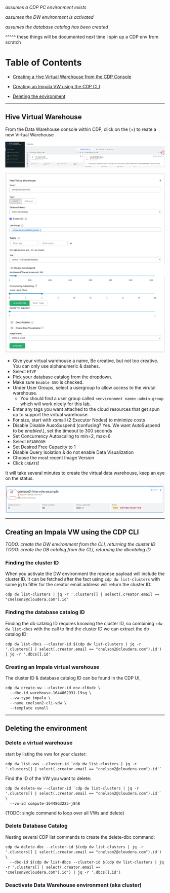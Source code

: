 

*assumes a CDP PC environment exists*

*assumes the DW environment is activated*

*assumes the database catalog has been created*

^^^^^ these things will be documented next time I spin up a CDP env from scratch

# Table of Contents

* [Creating a Hve Virtual Warehouse from the CDP Console](#Hive-Virtual-Warehouse)
* [Creating an Impala VW using the CDP CLI](#Creating-an-Impala-VW-using-the-CDP-CLI)

* [Deleting the environment](#Deleting-the-environment)

---

## Hive Virtual Warehouse

From the Data Warehouse console within CDP, click on the (+) to reate a new Virtual Warehouse

![alt text](./images/vdw-create-new.png)

![Example Hive virtual warehouse create options](./images/vdw-hive-setup.png)

* Give your virtual warehouse a name,  Be creative, but not too creative.  You can only use alphanumeric & dashes.
* Select `HIVE`
* Pick your database catalog from the dropdown.
* Make sure `Enable SSO` is checked.
* Under User Groups, select a usergroup to allow access to the virutal warehouse.  
  * You should find a user group called `<environment name>-admin-group` which will work nicely for this lab.
* Enter any tags you want attached to the cloud resources that get spun up to support the virtual warehouse.
* For size, start with xsmall (2 Executor Nodes) to minimize costs
* Disable Disable AusoSuspend (confusing?  Yes.   We want AutoSuspend to be _enabled_.), set the timeout to 300 seconds
* Set Concurrency Autoscaling to min=2, max=6
* Select `HEADROOM`
* Set Desired Free Capacity to 1
* Disable Query Isolation & do not enable Data Visualization
* Choose the most recent Image Version
* Click `CREATE`!

It will take several minutes to create the virtual data warehouse, keep an eye on the status.

![Hive virtual warehouse in the process of being created](./images/vdw-hive-creating.png)



---

## Creating an Impala VW using the CDP CLI

_TODO:  create the DW environment from the CLI, returning the cluster ID_
_TODO:  create the DB catalog from the CLI, returning the dbcatalog ID_

### Finding the cluster ID


When you activate the DW environment the reponse payload will include the cluster ID.   It can be fetched after the fact using `cdp dw list-clusters` with some jq to filter for the creator email address will return the cluster ID:

```
cdp dw list-clusters | jq -r '.clusters[] | select(.creator.email == "cnelson2@cloudera.com").id'
```

### Finding the database catalog ID

Finding the db catalog ID requires knowing the cluster ID, so combining `cdw dw list-dbcs` with the call to find the cluster ID we can extract the db catalog ID:

```
cdp dw list-dbcs --cluster-id $(cdp dw list-clusters | jq -r '.clusters[] | select(.creator.email == "cnelson2@cloudera.com").id') | jq -r '.dbcs[].id'
```


### Creating an Impala virtual warehouse

The cluster ID & database catalog ID can be found in the CDP UI, 

```
cdp dw create-vw --cluster-id env-zl6xdc \
  --dbc-id warehouse-1644862931-l9sq \
  --vw-type impala \
  --name cnelson2-cli-vdw \
  --template xsmall
```




---

## Deleting the environment 

### Delete a virtual warehouse

start by listing the vws for your cluster:

```
cdp dw list-vws --cluster-id `cdp dw list-clusters | jq -r '.clusters[] | select(.creator.email == "cnelson2@cloudera.com").id'`
```

Find the ID of the VW you want to delete:

```
cdp dw delete-vw --cluster-id `cdp dw list-clusters | jq -r '.clusters[] | select(.creator.email == "cnelson2@cloudera.com").id'` \
  --vw-id compute-1644863225-j8h8
```

(TODO:  single command to loop over all VWs and delete)


### Delete Database Catalog

Nesting several CDP list commands to create the delete-dbc command:

```
cdp dw delete-dbc --cluster-id $(cdp dw list-clusters | jq -r '.clusters[] | select(.creator.email == "cnelson2@cloudera.com").id') \
  --dbc-id $(cdp dw list-dbcs --cluster-id $(cdp dw list-clusters | jq -r '.clusters[] | select(.creator.email == "cnelson2@cloudera.com").id') | jq -r '.dbcs[].id')
```

### Deactivate Data Warehouse environment (aka cluster)



